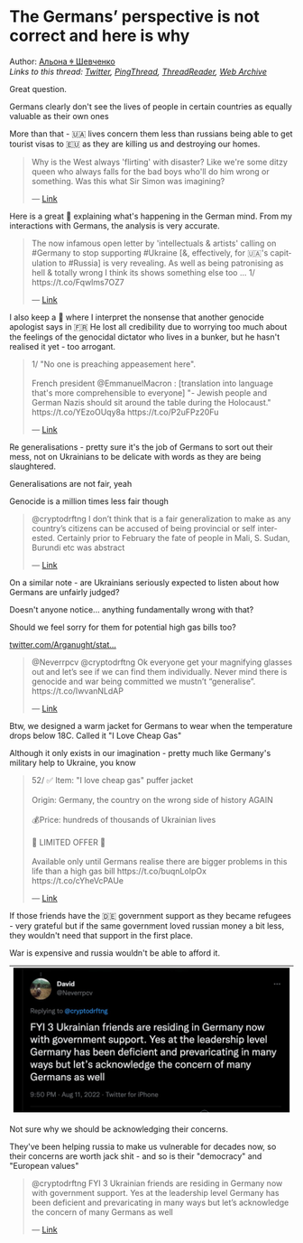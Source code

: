 # The Germans’ perspective is not correct and here is why

Author: [Альона ꑭ Шевченко](https://twitter.com/cryptodrftng)  
*Links to this thread: [Twitter](https://twitter.com/cryptodrftng/status/1557822824169046016), [PingThread](https://pingthread.com/thread/1557822824169046016), [ThreadReader](https://threadreaderapp.com/thread/1557822824169046016.html), [Web Archive](https://web.archive.org/web/*/https://twitter.com/cryptodrftng/status/1557822824169046016)*

Great question.

Germans clearly don't see the lives of people in certain countries as equally valuable as their own ones

More than that - 🇺🇦 lives concern them less than russians being able to get tourist visas to 🇪🇺 as they are killing us and destroying our homes.

<blockquote class="twitter-tweet">
    <p lang="en" dir="ltr">
    Why is the West always &#39;flirting&#39; with disaster? Like we&#39;re some ditzy queen who always falls for the bad boys who&#39;ll do him wrong or something. Was this what Sir Simon was imagining?<br />
    </p>
    &mdash; <a href="https://twitter.com/pauloCanning/status/1557796171971792898">Link</a>
</blockquote>

Here is a great 🧵 explaining what's happening in the German mind. From my interactions with Germans, the analysis is very accurate. 



<blockquote class="twitter-tweet">
    <p lang="en" dir="ltr">
    The now infamous open letter by &#39;intellectuals &amp; artists&#39; calling on #Germany to stop supporting #Ukraine [&amp;, effectively, for 🇺🇦&#39;s capitulation to #Russia] is very revealing. As well as being patronising as hell &amp; totally wrong I think its shows something else too ... 1/ https://t.co/Fqwlms7OZ7<br />
    </p>
    &mdash; <a href="https://twitter.com/bctallis/status/1519995506591682561">Link</a>
</blockquote>

I also keep a 🧵 where I interpret the nonsense that another genocide apologist says in 🇫🇷
He lost all credibility due to worrying too much about the feelings of the genocidal dictator who lives in a bunker, but he hasn't realised it yet - too arrogant.


<blockquote class="twitter-tweet">
    <p lang="en" dir="ltr">
    1/ &#34;No one is preaching appeasement here&#34;.<br />
    <br />
    French president @EmmanuelMacron : [translation into language that&#39;s more comprehensible to everyone] &#34;- Jewish people and German Nazis should sit around the table during the Holocaust.&#34; https://t.co/YEzoOUqy8a https://t.co/P2uFPz20Fu<br />
    </p>
    &mdash; <a href="https://twitter.com/cryptodrftng/status/1524038083611607050">Link</a>
</blockquote>

Re generalisations - pretty sure it's the job of  Germans to sort out their mess, not on Ukrainians to be delicate with words as they are being slaughtered.

Generalisations are not fair, yeah

Genocide is a million times less fair though


<blockquote class="twitter-tweet">
    <p lang="en" dir="ltr">
    @cryptodrftng I don’t think that is a fair generalization to make as any country’s citizens can be accused of being provincial or self interested. Certainly prior to February the fate of people in Mali, S. Sudan, Burundi etc was abstract<br />
    </p>
    &mdash; <a href="https://twitter.com/Neverrpcv/status/1557827232088956935">Link</a>
</blockquote>

On a similar note - are Ukrainians seriously expected to listen about how Germans are unfairly judged?

Doesn't anyone notice... anything fundamentally wrong with that? 

Should we feel sorry for them for potential high gas bills too?

[twitter.com/Arganught/stat…](https://twitter.com/Arganught/status/1557831857449877505?s=20&t=_OC5zh2fs14ZR2J_xr3dvw)

<blockquote class="twitter-tweet">
    <p lang="en" dir="ltr">
    @Neverrpcv @cryptodrftng Ok everyone get your magnifying glasses out and let’s see if we can find them individually. Never mind there is genocide and war being committed we mustn’t “generalise”. https://t.co/IwvanNLdAP<br />
    </p>
    &mdash; <a href="https://twitter.com/Arganught/status/1557831857449877505">Link</a>
</blockquote>

Btw, we designed a warm jacket for Germans to wear when the temperature drops below 18C. Called it "I Love Cheap Gas"

Although it only exists in our imagination - pretty much like Germany's military help to Ukraine, you know



<blockquote class="twitter-tweet">
    <p lang="en" dir="ltr">
    52/ ✅ Item: &#34;I love cheap gas&#34; puffer jacket<br />
    <br />
    Origin: Germany, the country on the wrong side of history AGAIN<br />
    <br />
    💰Price: hundreds of thousands of Ukrainian lives<br />
    <br />
    🚨 LIMITED OFFER 🚨<br />
    <br />
    Available only until Germans realise there are bigger problems in this life than a high gas bill https://t.co/buqnLoIpOx https://t.co/cYheVcPAUe<br />
    </p>
    &mdash; <a href="https://twitter.com/cryptodrftng/status/1552816742690340864">Link</a>
</blockquote>

If those friends have the 🇩🇪 government support as they became refugees - very grateful but if the same government loved russian money a bit less, they wouldn't need that support in the first place.

War is expensive and russia wouldn't be able to afford it.

| [![](/media/1557835719871275010/3_1557834208059457537.jpg)](/media/1557835719871275010/3_1557834208059457537.jpg) |
| :-: |

Not sure why we should be acknowledging their concerns. 

They've been helping russia to make us vulnerable for decades now, so their concerns are worth jack shit - and so is their "democracy" and "European values"



<blockquote class="twitter-tweet">
    <p lang="en" dir="ltr">
    @cryptodrftng FYI 3 Ukrainian friends are residing in Germany now with government support. Yes at the leadership level Germany has been deficient and prevaricating in many ways but let’s acknowledge the concern of many Germans as well<br />
    </p>
    &mdash; <a href="https://twitter.com/Neverrpcv/status/1557831946708860935">Link</a>
</blockquote>
